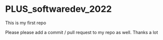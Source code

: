 # PLUS_softwaredev_2022
This is  my first repo 

Please please add a commit / pull request to my repo as well. Thanks a lot
